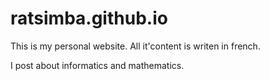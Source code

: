 # ratsimba.github.io

This is my personal website. All it'content is writen in french.

I post about informatics and mathematics.
